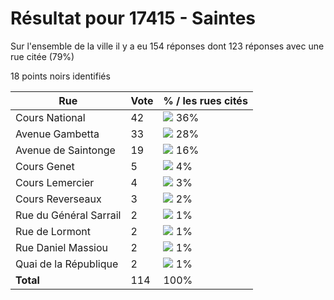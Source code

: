 # Résultat pour 17415 - Saintes

Sur l'ensemble de la ville il y a eu 154 réponses dont 123 réponses avec une rue citée (79%)

18 points noirs identifiés

| Rue | Vote | % / les rues cités|
|-----|------|-------------------|
| Cours National | 42 | <img src="../../img/bar_36.gif" />&nbsp;36%|
| Avenue Gambetta | 33 | <img src="../../img/bar_28.gif" />&nbsp;28%|
| Avenue de Saintonge | 19 | <img src="../../img/bar_16.gif" />&nbsp;16%|
| Cours Genet | 5 | <img src="../../img/bar_4.gif" />&nbsp;4%|
| Cours Lemercier | 4 | <img src="../../img/bar_3.gif" />&nbsp;3%|
| Cours Reverseaux | 3 | <img src="../../img/bar_2.gif" />&nbsp;2%|
| Rue du Général Sarrail | 2 | <img src="../../img/bar_1.gif" />&nbsp;1%|
| Rue de Lormont | 2 | <img src="../../img/bar_1.gif" />&nbsp;1%|
| Rue Daniel Massiou | 2 | <img src="../../img/bar_1.gif" />&nbsp;1%|
| Quai de la République | 2 | <img src="../../img/bar_1.gif" />&nbsp;1%|
| **Total** | 114 | 100%|
